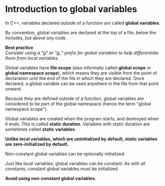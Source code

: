 # Introduction to global variables

In C++, variables declared outside of a function are called **global variables**.

By convention, global variables are declared at the top of a file, below the includes, but above any code.

**Best practice**<br/>
_Consider using a "g" or "g\_" prefix for global variables to help differentiate them from local variables._

Global variables have **file scope** (also informally called **global scope** or **global namespace scope**), which means they are visible from the point of declaration until the end of the file in which they are declared. Once declared, a global variable can be used anywhere in the file from that point onward.

Because they are defined outside of a function, global variables are considered to be part of the global namespace (hence the term "global namespace scope").

Global variables are created when the program starts, and destroyed when it ends. This is called **static duration**. Variables with static duration are sometimes called **static variables**.

**Unlike local variables, which are uninitialized by default, static variables are zero-initialized by default.**

Non-constant global variables can be optionally initialized.

Just like local variables, global variables can be constant. As with all constants, constant global variables must be initialized.

**Avoid using non-constant global variables.**
